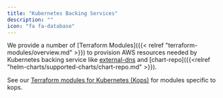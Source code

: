 ```yaml
---
title: "Kubernetes Backing Services"
description: ""
icon: "fa fa-database"
---
```

We provide a number of [Terraform Modules]({{< relref "terraform-modules/overview.md" >}}) to provision AWS resources needed by Kubernetes backing service like [external-dns](/kubernetes-backing-services/external-dns/) and [chart-repo]({{<relref "helm-charts/supported-charts/chart-repo.md" >}}). 

See our [Terraform modules for Kubernetes (Kops)](/terraform-modules/kops-kubernetes) for modules specific to kops.
